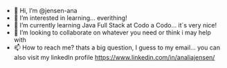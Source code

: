 - 👋 Hi, I’m @jensen-ana
- 👀 I’m interested in learning... everithing!
- 🌱 I’m currently learning Java Full Stack at Codo a Codo... it´s very nice!
- 💞️ I’m looking to collaborate on whatever you need or think i may help with
- 📫 How to reach me? thats a big question, I guess to my email... you can also visit my linkedIn profile https://www.linkedin.com/in/analiajensen/

